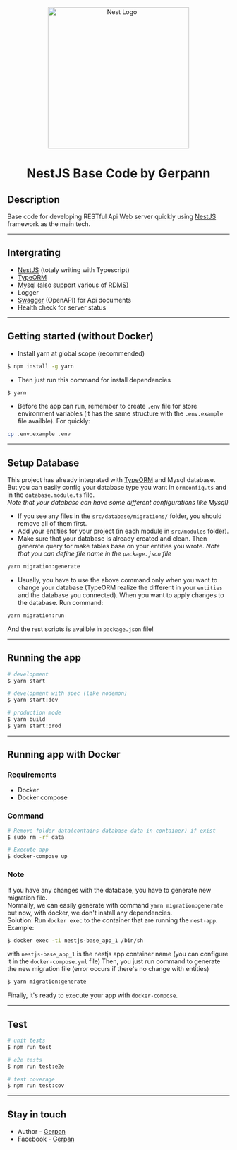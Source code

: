 <div align="center">
  <a href="http://nestjs.com/" target="blank"><img src="https://nestjs.com/img/logo_text.svg" width="320" alt="Nest Logo" /></a>
  <h1>NestJS Base Code by Gerpann</h1>
</div>


## Description
Base code for developing RESTful Api Web server quickly using [NestJS](https://nestjs.com/) framework as the main tech.

***

## Intergrating
* [NestJS](https://nestjs.com) (totaly writing with Typescript)
* [TypeORM](https://typeorm.io/)
* [Mysql](https://www.mysql.com/) (also support various of [RDMS](https://en.wikipedia.org/wiki/RDMS))
* Logger
* [Swagger](https://swagger.io/) (OpenAPI) for Api documents
* Health check for server status

***

## Getting started (without Docker)
* Install yarn at global scope (recommended)
```bash
$ npm install -g yarn
```
* Then just run this command for install dependencies
```bash
$ yarn
```
* Before the app can run, remember to create `.env` file for store environment variables (it has the same structure with the `.env.example` file availble).
For quickly:
```bash
cp .env.example .env
```

***

## Setup Database
This project has already integrated with [TypeORM](https://typeorm.io/) and Mysql database.<br/>
But you can easily config your database type you want in `ormconfig.ts` and in the `database.module.ts` file.<br/>
*Note that your database can have some different configurations like Mysql)*
* If you see any files in the `src/database/migrations/` folder, you should remove all of them first.
* Add your entities for your project (in each module in `src/modules` folder).
* Make sure that your database is already created and clean. Then generate query for make tables base on your entities you wrote. *Note that you can define file name in the `package.json` file*
```bash
yarn migration:generate
```
* Usually, you have to use the above command only when you want to change your database (TypeORM realize the different in your `entities` and the database you connected). When you want to apply changes to the database. Run command:
```bash
yarn migration:run
```
And the rest scripts is availble in `package.json` file! 

***

## Running the app

```bash
# development
$ yarn start

# development with spec (like nodemon)
$ yarn start:dev

# production mode
$ yarn build
$ yarn start:prod
```

***

## Running app with Docker

### Requirements
* Docker
* Docker compose

### Command
```bash
# Remove folder data(contains database data in container) if exist
$ sudo rm -rf data

# Execute app
$ docker-compose up
```

### Note
If you have any changes with the database, you have to generate new migration file.<br/>
Normally, we can easily generate with command ```yarn migration:generate``` but now, with docker, we don't install any dependencies.<br/>
Solution: Run ```docker exec``` to the container that are running the `nest-app`.<br/>
Example:
```bash
$ docker exec -ti nestjs-base_app_1 /bin/sh
```
with `nestjs-base_app_1` is the nestjs app container name (you can configure it in the `docker-compose.yml` file)
Then, you just run command to generate the new migration file (error occurs if there's no change with entities)
```bash
$ yarn migration:generate  
```
Finally, it's ready to execute your app with `docker-compose`.
***

## Test

```bash
# unit tests
$ npm run test

# e2e tests
$ npm run test:e2e

# test coverage
$ npm run test:cov
```

***

## Stay in touch

* Author - [Gerpan](https://github.com/gerpann)
* Facebook - [Gerpan](https://www.facebook.com/gerpan.4701)